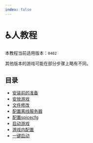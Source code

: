 ```yaml
---
index: false
---
```


# :wheelchair:人教程

本教程当前适用版本：`0402`

其他版本的游戏可能在部分步骤上略有不同。

## 目录

- [安装前的准备](preparation.md)
- [安放游戏](placement.md)
- [文件修改](structure.md)
- [配置离线服务器](server.md)
- [配置spicecfg](spicecfg.md)
- [启动游戏](start-game.md)
- [游戏内配置](in-game.md)
- [一键启动](oneclick.md)